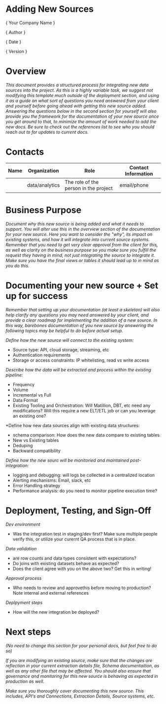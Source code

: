# Adding New Sources

{ Your Company Name }

{ Author  }

{ Date }

{ Version }

# Overview

*This document provides a structured process for integrating new data sources into the project. As this is a highly variable task, we suggest not modifying this template much outside of the deployment section, and using it as a guide on what sort of questions you need answered from your client and yourself  before going ahead with getting this new source added. Answering the questions below in the second section for yourself will also provide you the framework for the documentation of your new source once you get around to that, to minimize the amount of work needed to add the new docs. Be sure to check out the references list to see who you should reach out to for updates to current docs.* 




# Contacts

| Name | Organization   | Role                                  | Contact Information |
|------|----------------|---------------------------------------|---------------------|
|      | data/analytics | The role of the person in the project | email/phone         |


# Business Purpose

*Document why this new source is being added and what it needs to support. You will alter use this in the overview section of the documentation for your new source. Here you want to consider the "why", its impact on existing systems, and how it will integrate into current source systems. Remember that you need to get very clear approval from the client for this, as well as clarity on the business purpose so you make sure you fulfill the request they having in mind, not just integrating the source to integrate it. Make sure you have the final views or tables it should lead up to in mind as you do this.*

# Documenting your new source + Set up for success

*Remember that setting up your documentation (at least a skeleton) will also help clarify any questions you may need answered by your client, and provide a clear roadmap for implementing the addition of a new source. In this way, barebones documentation of you new source by answering the following topics may be helpful to do before actual setup.*


*Define how the new source will connect to the existing system:*

- Source type: API, cloud storage, streaming, etc
- Authentication requirements
- Storage or access constraints: IP whitelisting, read vs write access


*Describe how the data will be extracted and process within the existing pipeline:*

- Frequency
- Volume
- Incremental vs Full
- Data Format
- Existing Tooling and Orchestration: Will Matillion, DBT, etc need any modifications? Will this require a new ELT/ETL job or can you leverage an existing one?

*Define how new data sources align with existing data structures:

- schema comparison: How does the new data compare to existing tables
- New vs Existing tables
- Deduping
- Backward compatibility

*Define how the new sourc will be monitoried and maintained post-integration:*

- logging and debugging: will logs be collected in a centralized location
- Alerting mechanisms: Email, slack, etc
- Error Handling strategy
- Performance analysis: do you need to monitor pipeline execution time?


# Deployment, Testing, and Sign-Off

*Dev environment*

- Was the integration test in staging/dev first? Make sure multiple people verify this, or utilize your curernt QA process that is in place.

*Data validation*
- are row counts and data types consistent with expectations?
- Do joins with existing datasets behave as expected?
- Does the client agree with you on the above two? Get this in writing!

*Approval process*

- Who needs to review and approvethis before moving to production? Note internal and external references

*Deplpyment steps* 

- How will the new integration be deployed?


# Next steps

*(No need to change this section for your personal docs, but feel free to do so)* 

*If you are modifying an existing source, make sure that the changes are reflection in your current extraction details file, Schema documentaition, as well as any other file that may be affected. You should also ensure that governance and monitoring for this new source is behaving as expected in production as well.*

*Make sure you thoroughly cover documenting this new source. This includes, API's and Connections, Extraction Details, Source systems, etc.*

  
  






